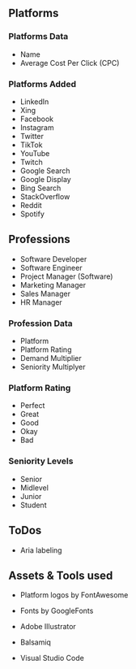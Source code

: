 
## Platforms

### Platforms Data

- Name
- Average Cost Per Click (CPC)

### Platforms Added

- LinkedIn
- Xing
- Facebook
- Instagram
- Twitter
- TikTok
- YouTube
- Twitch
- Google Search
- Google Display
- Bing Search
- StackOverflow
- Reddit
- Spotify


## Professions

- Software Developer
- Software Engineer
- Project Manager (Software)
- Marketing Manager
- Sales Manager
- HR Manager

### Profession Data

- Platform
- Platform Rating
- Demand Multiplier
- Seniority Multiplyer

### Platform Rating

- Perfect
- Great
- Good
- Okay
- Bad

### Seniority Levels

- Senior
- Midlevel
- Junior
- Student



## ToDos

- Aria labeling



## Assets & Tools used

- Platform logos by FontAwesome
- Fonts by GoogleFonts

- Adobe Illustrator
- Balsamiq
- Visual Studio Code
